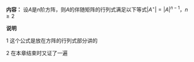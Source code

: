 **内容：**
设$A$是$n$阶方阵，则$A$的伴随矩阵的行列式满足以下等式$|A^\star|=|A|^{n-1}，n\geq2$



**说明**

1 这个公式是放在方阵的行列式部分讲的

2 在本章结束时又证了一遍
